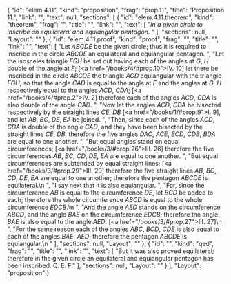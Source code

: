 {
  "id": "elem.4.11",
  "kind": "proposition",
  "frag": "prop.11",
  "title": "Proposition 11.",
  "link": "",
  "text": null,
  "sections": [
    {
      "id": "elem.4.11.theorem",
      "kind": "theorem",
      "frag": "",
      "title": "",
      "link": "",
      "text": [
        "<var>In a given circle to inscribe an equilateral and equiangular pentagon</var>. "
      ],
      "sections": null,
      "Layout": ""
    },
    {
      "id": "elem.4.11.proof",
      "kind": "proof",
      "frag": "",
      "title": "",
      "link": "",
      "text": [
        "Let <var>ABCDE</var> be the given circle; thus it is required to inscribe in the circle <var>ABCDE</var> an equilateral and equiangular pentagon. ",
        "Let the isosceles triangle <var>FGH</var> be set out having each of the angles at <var>G</var>, <var>H</var> double of the angle at <var>F</var>; [<a href=\"/books/4/#prop.10\">IV. 10</a>]  let there be inscribed in the circle <var>ABCDE</var> the triangle <var>ACD</var> equiangular with the triangle <var>FGH</var>, so that the angle <var>CAD</var> is equal to the angle at <var>F</var> and the angles at <var>G</var>, <var>H</var> respectively equal to the angles <var>ACD</var>, <var>CDA</var>; [<a href=\"/books/4/#prop.2\">IV. 2</a>] therefore each of the angles <var>ACD</var>, <var>CDA</var> is also double of the angle <var>CAD</var>. ",
        "Now let the angles <var>ACD</var>, <var>CDA</var> be bisected respectively by the straight lines <var>CE</var>, <var>DB</var> [<a href=\"/books/1/#prop.9\">I. 9</a>], and let <var>AB</var>, <var>BC</var>, <var>DE</var>, <var>EA</var> be joined. ",
        "Then, since each of the angles <var>ACD</var>, <var>CDA</var> is double of the angle <var>CAD</var>, and they have been bisected by the straight lines <var>CE</var>, <var>DB</var>, therefore the five angles <var>DAC</var>, <var>ACE</var>, <var>ECD</var>, <var>CDB</var>, <var>BDA</var> are equal to one another. ",
        "But equal angles stand on equal circumferences; [<a href=\"/books/3/#prop.26\">III. 26</a>] therefore the five circumferences <var>AB</var>, <var>BC</var>, <var>CD</var>, <var>DE</var>, <var>EA</var> are equal to one another. ",
        "But equal circumferences are subtended by equal straight lines; [<a href=\"/books/3/#prop.29\">III. 29</a>] therefore the five straight lines <var>AB</var>, <var>BC</var>, <var>CD</var>, <var>DE</var>, <var>EA</var> are equal to one another; therefore the pentagon <var>ABCDE</var> is equilateral.\n      ",
        "I say next that it is also equiangular. ",
        "For, since the circumference <var>AB</var> is equal to the circumference <var>DE</var>, let <var>BCD</var> be added to each; therefore the whole circumference <var>ABCD</var> is equal to the whole circumference <var>EDCB</var>.\n      ",
        "And the angle <var>AED</var> stands on the circumference <var>ABCD</var>, and the angle <var>BAE</var> on the circumference <var>EDCB</var>; therefore the angle <var>BAE</var> is also equal to the angle <var>AED</var>. [<a href=\"/books/3/#prop.27\">III. 27</a>]\n      ",
        "For the same reason each of the angles <var>ABC</var>, <var>BCD</var>, <var>CDE</var> is also equal to each of the angles <var>BAE</var>, <var>AED</var>; therefore the pentagon <var>ABCDE</var> is equiangular.\n      "
      ],
      "sections": null,
      "Layout": ""
    },
    {
      "id": "",
      "kind": "qed",
      "frag": "",
      "title": "",
      "link": "",
      "text": [
        "But it was also proved equilateral; therefore in the given circle an equilateral and equiangular pentagon has been inscribed. Q. E. F."
      ],
      "sections": null,
      "Layout": ""
    }
  ],
  "Layout": "proposition"
}
